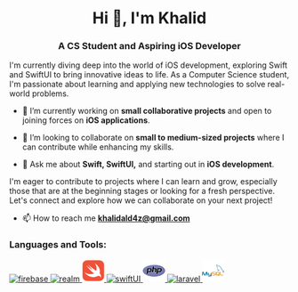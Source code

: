 <h1 align="center">Hi 👋, I'm Khalid</h1>
<h3 align="center">A CS Student and Aspiring iOS Developer</h3>

I'm currently diving deep into the world of iOS development, exploring Swift and SwiftUI to bring innovative ideas to life. As a Computer Science student, I'm passionate about learning and applying new technologies to solve real-world problems.

- 🔭 I’m currently working on **small collaborative projects** and open to joining forces on **iOS applications**.

- 👯 I’m looking to collaborate on **small to medium-sized projects** where I can contribute while enhancing my skills.

- 💬 Ask me about **Swift, SwiftUI,** and starting out in **iOS development**.



I'm eager to contribute to projects where I can learn and grow, especially those that are at the beginning stages or looking for a fresh perspective. Let's connect and explore how we can collaborate on your next project!
- 📫 How to reach me **khalidald4z@gmail.com**

</p>


<h3 align="left">Languages and Tools:</h3>
<p align="left">
  <a href="https://firebase.google.com/" target="_blank" rel="noreferrer"> <img src="https://www.vectorlogo.zone/logos/firebase/firebase-icon.svg" alt="firebase" width="40" height="40"/> </a>
  <a href="https://realm.io/" target="_blank" rel="noreferrer"> <img src="https://raw.githubusercontent.com/bestofjs/bestofjs-webui/8665e8c267a0215f3159df28b33c365198101df5/public/logos/realm.svg" alt="realm" width="40" height="40"/> </a>
  <a href="https://developer.apple.com/swift/" target="_blank" rel="noreferrer"> <img src="https://raw.githubusercontent.com/devicons/devicon/master/icons/swift/swift-original.svg" alt="swift" width="40" height="40"/> </a>
  <a href="https://developer.apple.com/swiftui/" target="_blank" rel="noreferrer"> <img src="https://developer.apple.com/assets/elements/icons/swiftui/swiftui-96x96_2x.png" alt="swiftUI" width="40" height="40"/> </a>
  <a href="https://www.php.net/" target="_blank" rel="noreferrer"> <img src="https://raw.githubusercontent.com/devicons/devicon/master/icons/php/php-original.svg" alt="php" width="40" height="40"/> </a>
  <a href="https://laravel.com/" target="_blank" rel="noreferrer"> <img src="https://www.svgrepo.com/show/353985/laravel.svg" alt="laravel" width="40" height="40"/> </a>
  <a href="https://www.mysql.com/" target="_blank" rel="noreferrer"> <img src="https://raw.githubusercontent.com/devicons/devicon/master/icons/mysql/mysql-original-wordmark.svg" alt="mysql" width="40" height="40"/> </a>
</p>



